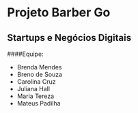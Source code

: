 # Projeto Barber Go
## Startups e Negócios Digitais
####Equipe:
- Brenda Mendes
- Breno de Souza
- Carolina Cruz
- Juliana Hall
- Maria Tereza
- Mateus Padilha
